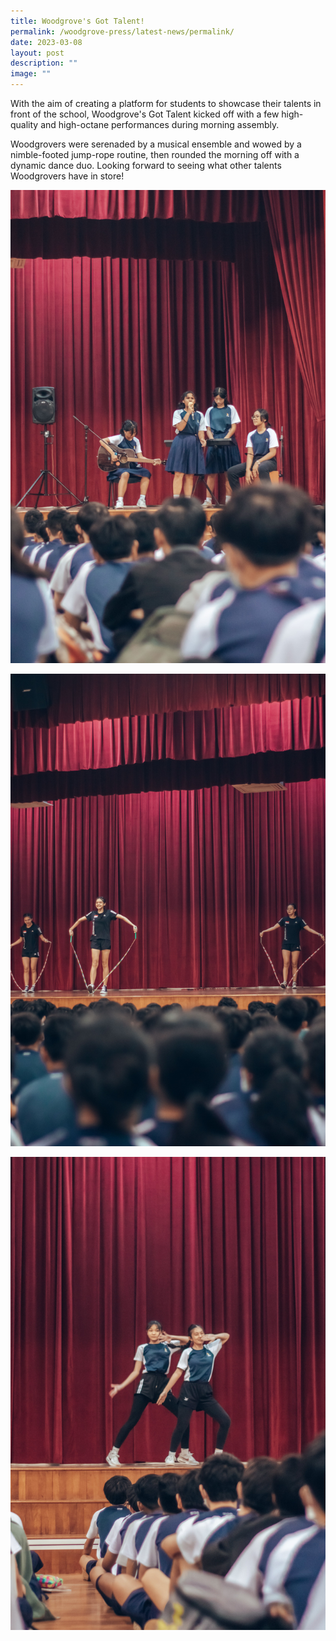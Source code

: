 ```yaml
---
title: Woodgrove's Got Talent!
permalink: /woodgrove-press/latest-news/permalink/
date: 2023-03-08
layout: post
description: ""
image: ""
---
```

With the aim of creating a platform for students to showcase their talents in front of the school, Woodgrove's Got Talent kicked off with a few high-quality and high-octane performances during morning assembly. 

Woodgrovers were serenaded by a musical ensemble and wowed by a nimble-footed jump-rope routine, then rounded the morning off with a dynamic dance duo. Looking forward to seeing what other talents Woodgrovers have in store!

![](/images/Latest%20News/Woodgrove's%20Got%20Talent%201/img_9974-min.jpg)

![](/images/Latest%20News/Woodgrove's%20Got%20Talent%201/img_0103-min.jpg)

![](/images/Latest%20News/Woodgrove's%20Got%20Talent%201/img_9998-min.jpg)